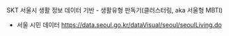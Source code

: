 SKT 서울시 생활 정보 데이터 기반 - 생활유형 판독기(클러스터링, aka 서울형 MBTI)
- 서울 시민 데이터
https://data.seoul.go.kr/dataVisual/seoul/seoulLiving.do
